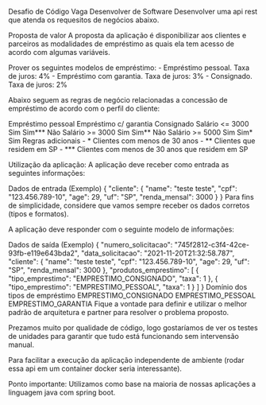 Desafio de Código Vaga Desenvolver de Software
Desenvolver uma api rest que atenda os requesitos de negócios abaixo.

Proposta de valor
A proposta da aplicação é disponibilizar aos clientes e parceiros as modalidades de empréstimo as quais ela tem acesso de acordo com algumas variáveis.

Prover os seguintes modelos de empréstimo: - Empréstimo pessoal. Taxa de juros: 4% - Empréstimo com garantia. Taxa de juros: 3% - Consignado. Taxa de juros: 2%

Abaixo seguem as regras de negócio relacionadas a concessão de empréstimo de acordo com o perfil do cliente:

Empréstimo pessoal	Empréstimo c/ garantia	Consignado
Salário <= 3000	Sim	Sim***	Não
Salário >= 3000	Sim	Sim**	Não
Salário >= 5000	Sim	Sim*	Sim
Regras adicionais - * Clientes com menos de 30 anos - ** Clientes que residem em SP - *** Clientes com menos de 30 anos que residem em SP

Utilização da aplicação:
A aplicação deve receber como entrada as seguintes informações:

Dados de entrada (Exemplo)
{
  "cliente": {
    "name": "teste teste",
    "cpf": "123.456.789-10",
    "age": 29,
    "uf": "SP",
    "renda_mensal": 3000
  }
}
Para fins de simplicidade, considere que vamos sempre receber os dados corretos (tipos e formatos).

A aplicação deve responder com o seguinte modelo de informações:

Dados de saída (Exemplo)
{
  "numero_solicitacao": "745f2812-c3f4-42ce-93fb-e119e643bda2",
  "data_solicitacao": "2021-11-20T21:32:58.787",
  "cliente": {
      "name": "teste teste",
      "cpf": "123.456.789-10",
      "age": 29,
      "uf": "SP",
      "renda_mensal": 3000
  },
  "produtos_emprestimo": [
    {
      "tipo_emprestimo": "EMPRESTIMO_CONSIGNADO",
      "taxa": 1
    },
    {
      "tipo_emprestimo": "EMPRESTIMO_PESSOAL",
      "taxa": 1
    }
  ]
}
Domínio dos tipos de empréstimo
EMPRESTIMO_CONSIGNADO
EMPRESTIMO_PESSOAL
EMPRESTIMO_GARANTIA
Fique a vontade para definir e utilizar o melhor padrão de arquitetura e partner para resolver o problema proposto.

Prezamos muito por qualidade de código, logo gostaríamos de ver os testes de unidades para garantir que tudo está funcionando sem intervensão manual.

Para facilitar a execução da aplicação independente de ambiente (rodar essa api em um container docker seria interessante).

Ponto importante: Utilizamos como base na maioria de nossas aplicações a linguagem java com spring boot.
